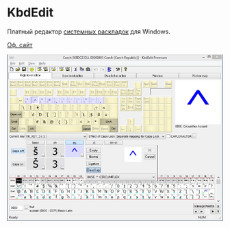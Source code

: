 # KbdEdit

Платный редактор [системных раскладок](/layouts/software.md) для Windows.

[Оф. сайт](http://www.kbdedit.com)

![](/assets/software/kbdedit.jpg)
